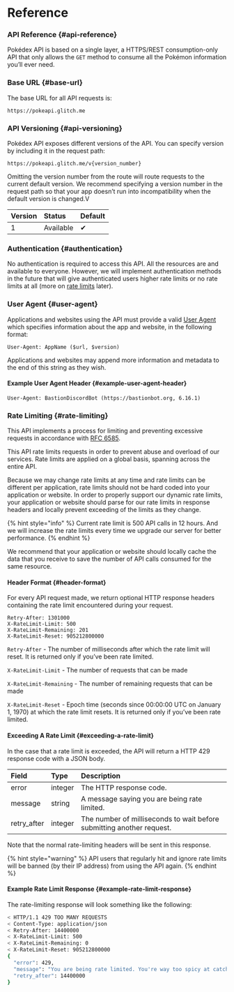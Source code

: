 # Reference

### API Reference {#api-reference}

Pokédex API is based on a single layer, a HTTPS/REST consumption-only API that only allows the `GET` method to consume all the Pokémon information you’ll ever need.

### Base URL {#base-url}

The base URL for all API requests is:

```text
https://pokeapi.glitch.me
```

### API Versioning {#api-versioning}

Pokédex API exposes different versions of the API. You can specify version by including it in the request path:

```text
https://pokeapi.glitch.me/v{version_number}
```

Omitting the version number from the route will route requests to the current default version. We recommend specifying a version number in the request path so that your app doesn’t run into incompatibility when the default version is changed.V

| Version | Status | Default |
| :--- | :--- | :--- |
| 1 | Available | ✔ |

### Authentication {#authentication}

No authentication is required to access this API. All the resources are and available to everyone. However, we will implement authentication methods in the future that will give authenticated users higher rate limits or no rate limits at all \(more on [rate limits](reference.md#rate-limiting) later\).

### User Agent {#user-agent}

Applications and websites using the API must provide a valid [User Agent](https://www.w3.org/Protocols/rfc2616/rfc2616-sec14.html#sec14.43) which specifies information about the app and website, in the following format:

```http
User-Agent: AppName ($url, $version)
```

Applications and websites may append more information and metadata to the end of this string as they wish.

#### Example User Agent Header {#example-user-agent-header}

```http
User-Agent: BastionDiscordBot (https://bastionbot.org, 6.16.1)
```

### Rate Limiting {#rate-limiting}

This API implements a process for limiting and preventing excessive requests in accordance with [RFC 6585](https://tools.ietf.org/html/rfc6585#section-4).

This API rate limits requests in order to prevent abuse and overload of our services. Rate limits are applied on a global basis, spanning across the entire API.

Because we may change rate limits at any time and rate limits can be different per application, rate limits should not be hard coded into your application or website. In order to properly support our dynamic rate limits, your application or website should parse for our rate limits in response headers and locally prevent exceeding of the limits as they change.

{% hint style="info" %}
Current rate limit is 500 API calls in 12 hours. And we will increase the rate limits every time we upgrade our server for better performance.
{% endhint %}

We recommend that your application or website should locally cache the data that you receive to save the number of API calls consumed for the same resource.

#### Header Format {#header-format}

For every API request made, we return optional HTTP response headers containing the rate limit encountered during your request.

```http
Retry-After: 1301000
X-RateLimit-Limit: 500
X-RateLimit-Remaining: 201
X-RateLimit-Reset: 905212800000
```

`Retry-After` - The number of milliseconds after which the rate limit will reset. It is returned only if you’ve been rate limited.

`X-RateLimit-Limit` - The number of requests that can be made

`X-RateLimit-Remaining` - The number of remaining requests that can be made

`X-RateLimit-Reset` - Epoch time \(seconds since 00:00:00 UTC on January 1, 1970\) at which the rate limit resets. It is returned only if you’ve been rate limited.

#### Exceeding A Rate Limit {#exceeding-a-rate-limit}

In the case that a rate limit is exceeded, the API will return a HTTP 429 response code with a JSON body.

| Field | Type | Description |
| :--- | :--- | :--- |
| error | integer |  The HTTP response code. |
| message | string |  A message saying you are being rate limited. |
| retry\_after | integer |  The number of milliseconds to wait before submitting another request. |

Note that the normal rate-limiting headers will be sent in this response.

{% hint style="warning" %}
API users that regularly hit and ignore rate limits will be banned \(by their IP address\) from using the API again.
{% endhint %}

#### Example Rate Limit Response {#example-rate-limit-response}

The rate-limiting response will look something like the following:

```bash
< HTTP/1.1 429 TOO MANY REQUESTS
< Content-Type: application/json
< Retry-After: 14400000
< X-RateLimit-Limit: 500
< X-RateLimit-Remaining: 0
< X-RateLimit-Reset: 905212800000
{
  "error": 429,
  "message": "You are being rate limited. You're way too spicy at catching Pokémon.",
  "retry_after": 14400000
}
```

